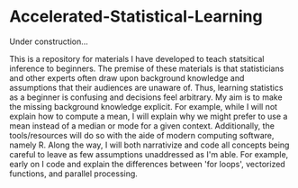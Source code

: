 # Accelerated-Statistical-Learning

Under construction...


This is a repository for materials I have developed to teach statsitical inference to beginners.  The premise of these materials is that statisticians and other experts often draw upon background knowledge and assumptions that their audiences are unaware of.  Thus, learning statistics as a beginner is confusing and decisions feel arbitrary.  My aim is to make the missing background knowledge explicit. For example, while I will not explain how to compute a mean, I will explain why we might prefer to use a mean instead of a median or mode for a given context. Additionally, the tools/resources will do so with the aide of modern computing software, namely R.  Along the way, I will both narrativize and code all concepts being careful to leave as few assumptions unaddressed as I'm able.  For example, early on I code and explain the differences between 'for loops', vectorized functions, and parallel processing.  
